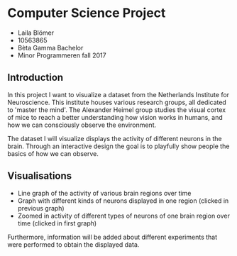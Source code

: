 ﻿# Computer Science Project
* Laila Blömer 
* 10563865
* Bèta Gamma Bachelor
* Minor Programmeren fall 2017

## Introduction
In this project I want to visualize a dataset from the Netherlands Institute for Neuroscience. This institute houses various research groups, all dedicated to 'master the mind'. The Alexander Heimel group studies the visual cortex of mice to reach a better understanding how vision works in humans, and how we can consciously observe the environment. 

The dataset I will visualize displays the activity of different neurons in the brain. Through an interactive design the goal is to playfully show people the basics of how we can observe.

## Visualisations
* Line graph of the activity of various brain regions over time
* Graph with different kinds of neurons displayed in one region (clicked in previous graph)
* Zoomed in activity of different types of neurons of one brain region over time (clicked in first graph)

Furthermore, information will be added about different experiments that were performed to obtain the displayed data. 

